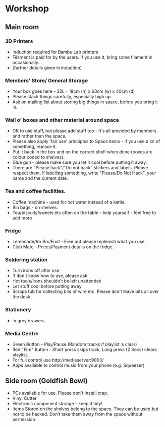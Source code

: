 # Workshop

## Main room

### 3D Printers
- Induction required for Bambu Lab printers
- Filament is paid for by the users. If you use it, bring some filament in occasionally.
- (further details given in induction)
 

### Members' Store/ General Storage
- Your box goes here - 32L - 18cm (h) x 60cm (w) x 40cm (d)
- Please stack things carefully, especially high up.
- Ask on mailing list about storing big things in space, before you bring it in.


### Wall o' boxes and other material around space
- OK to use stuff, but please add stuff too - It's all provided by members and rather than the space.
- Please also apply 'fair use' principles to Space items - If you use a lot of something, replace it.
- Put it back in the box and on the correct shelf when done (boxes are colour coded to shelves).
- Glue gun - please make sure you let it cool before putting it away.
- There are "Please hack"/"Do not hack" stickers and labels. Please respect them. If labelling something, write "Please/Do Not Hack", your name and the current date.
 

### Tea and coffee facilities. 
- Coffee machine - used for hot water instead of a kettle.
- Bin bags - on shelves.
- Tea/biscuits/sweets etc often on the table - help yourself - feel free to add more


### Fridge
- Lemonade/Irn Bru/Fruit - Free but please replenish what you use.
- Club Mate - Prices/Payment details on the fridge.


### Soldering station
- Turn irons off after use
- If don't know how to use, please ask
- Hot tools/irons shouldn't be left unattended
- Let stuff cool before putting away
- Scraps tub for collecting bits of wire etc.  Please don't leave bits all over the desk.
 

### Stationery
- In grey drawers
 

### Media Centre
- Green Button - Play/Pause (Random tracks if playlist is clear)
- Red "Fire" Button - Short press skips track, Long press (2 Secs) clears playlist.
- For full control use http://mediaserver:9000/ 
- Apps available to control music from your phone (e.g. Squeezer)


## Side room (Goldfish Bowl)

- PCs available for use.  Please don't install crap.
- Vinyl Cutter 
- Electronic component storage - keep it tidy!
- Items Stored on the shelves belong to the space. They can be used but not to be hacked.  Don't take them away from the space without permission.
